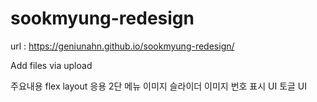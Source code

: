 # sookmyung-redesign

url :
https://geniunahn.github.io/sookmyung-redesign/

Add files via upload

주요내용
flex layout 응용
2단 메뉴
이미지 슬라이더
이미지 번호 표시 UI
토글 UI
